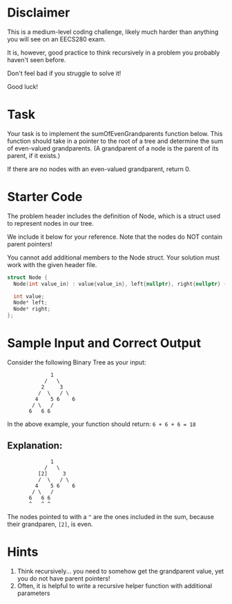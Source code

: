 # Disclaimer

This is a medium-level coding challenge, likely much harder than anything you will see on an EECS280 exam.

It is, however, good practice to think recursively in a problem you probably haven't seen before.

Don't feel bad if you struggle to solve it!

Good luck!

# Task

Your task is to implement the sumOfEvenGrandparents function below. This
function should take in a pointer to the root of a tree and determine the sum of
even-valued grandparents. (A grandparent of a node is the parent of its parent,
if it exists.)

If there are no nodes with an even-valued grandparent, return 0.

# Starter Code

The problem header includes the definition of Node, which is a struct used to
represent nodes in our tree.

We include it below for your reference. Note that the nodes do NOT contain
parent pointers!

You cannot add additional members to the Node struct. Your solution must work
with the given header file.

```cpp
struct Node {
  Node(int value_in) : value{value_in}, left{nullptr}, right{nullptr} {}

  int value;
  Node* left;
  Node* right;
};
```

# Sample Input and Correct Output

Consider the following Binary Tree as your input:

```
              1
            /   \
           2     3
          /  \   / \
         4    5 6    6
        / \   /
       6   6 6
```

In the above example, your function should return: `6 + 6 + 6 = 18`

## Explanation:

```
              1
            /   \
          [2]     3
          /  \   / \
         4    5 6    6
        / \   /
       6   6 6
       ^   ^ ^
```

The nodes pointed to with a `^` are the ones included in the sum, because their grandparen, `[2]`, is even.

# Hints

1. Think recursively... you need to somehow get the grandparent value, yet you do not have parent pointers!
2. Often, it is helpful to write a recursive helper function with additional parameters
